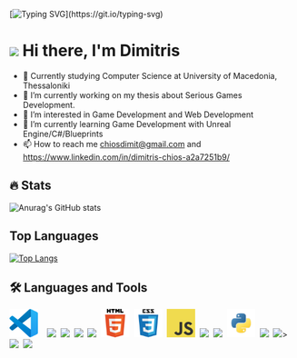 [![Typing SVG](https://readme-typing-svg.herokuapp.com?font=Courier+new&color=%23808080&size=40&width=800&duration=6969&lines=Welcome+to+my+profile!)](https://git.io/typing-svg)
# <img src="https://raw.githubusercontent.com/iampavangandhi/iampavangandhi/master/gifs/Hi.gif" width="30px"> Hi there, I'm Dimitris

- :school: Currently studying Computer Science at University of Macedonia, Thessaloniki</br>
- 🔭 I’m currently working on my thesis about Serious Games Development.
- 👀 I’m interested in Game Development and Web Development
- 🌱 I’m currently learning Game Development with Unreal Engine/C#/Blueprints 
- 📫 How to reach me chiosdimit@gmail.com and https://www.linkedin.com/in/dimitris-chios-a2a7251b9/

## :fire: Stats
![Anurag's GitHub stats](https://github-readme-stats.vercel.app/api?username=ChiosDim&count_private=true&show_icons=true&show_icons=true&theme=cobalt)

## Top Languages 
[![Top Langs](https://github-readme-stats.vercel.app/api/top-langs/?username=ChiosDim&layout=compact&theme=radical)](https://github.com/anuraghazra/github-readme-stats)

## :hammer_and_wrench: Languages and Tools  
  <img width=50px src="https://raw.githubusercontent.com/github/explore/80688e429a7d4ef2fca1e82350fe8e3517d3494d/topics/visual-studio-code/visual-studio-code.png">&nbsp;&nbsp;&nbsp;
  <img width=50px src="https://cdn.jsdelivr.net/gh/devicons/devicon/icons/atom/atom-original.svg" />&nbsp;
  <img width=50px src="https://cdn.freebiesupply.com/logos/large/2x/eclipse-11-logo-png-transparent.png">&nbsp;
  <img width=50px src="https://cdn.jsdelivr.net/gh/devicons/devicon/icons/csharp/csharp-original.svg" />&nbsp;
  <img width=50px src="https://cdn.jsdelivr.net/gh/devicons/devicon/icons/unrealengine/unrealengine-original.svg">&nbsp;
  <img width=50px src="https://raw.githubusercontent.com/github/explore/80688e429a7d4ef2fca1e82350fe8e3517d3494d/topics/html/html.png">&nbsp;
  <img width=50px src="https://raw.githubusercontent.com/github/explore/80688e429a7d4ef2fca1e82350fe8e3517d3494d/topics/css/css.png">&nbsp; 
  <img width=50px src="https://raw.githubusercontent.com/github/explore/80688e429a7d4ef2fca1e82350fe8e3517d3494d/topics/javascript/javascript.png">&nbsp;
  <img width=50px src="https://cdn.jsdelivr.net/gh/devicons/devicon/icons/php/php-plain.svg" />&nbsp;
  <img width=50px src="https://cdn.jsdelivr.net/gh/devicons/devicon/icons/mysql/mysql-original-wordmark.svg" />&nbsp;
  <img width=50px src="https://raw.githubusercontent.com/github/explore/80688e429a7d4ef2fca1e82350fe8e3517d3494d/topics/python/python.png">&nbsp;
  <img width=50px src="https://upload.wikimedia.org/wikipedia/commons/1/18/C_Programming_Language.svg">&nbsp;
  <img width-50px src="https://cdn.jsdelivr.net/gh/devicons/devicon/icons/android/android-original.svg">>&nbsp;
  <img width=50px src="https://brandslogos.com/wp-content/uploads/images/large/java-logo-1.png">&nbsp;
  <img width=50px src="https://upload.wikimedia.org/wikipedia/commons/thumb/5/5f/Windows_logo_-_2012.svg/2048px-Windows_logo_-_2012.svg.png">&nbsp; 
